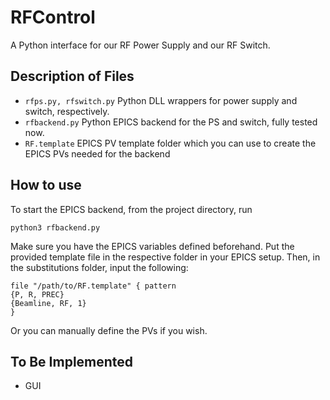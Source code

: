 # RFControl

A Python interface for our RF Power Supply and our RF Switch.


## Description of Files
- `rfps.py, rfswitch.py` Python DLL wrappers for power supply and switch, respectively.
- `rfbackend.py` Python EPICS backend for the PS and switch, fully tested now.
- `RF.template` EPICS PV template folder which you can use to create the EPICS PVs needed for the backend

## How to use
To start the EPICS backend, from the project directory, run
```
python3 rfbackend.py
```
Make sure you have the EPICS variables defined beforehand. Put the provided template file in the respective folder in your EPICS setup. Then, in the substitutions folder, input the following:
```
file "/path/to/RF.template" { pattern
{P, R, PREC}
{Beamline, RF, 1}
}
```
Or you can manually define the PVs if you wish.

## To Be Implemented
- GUI
